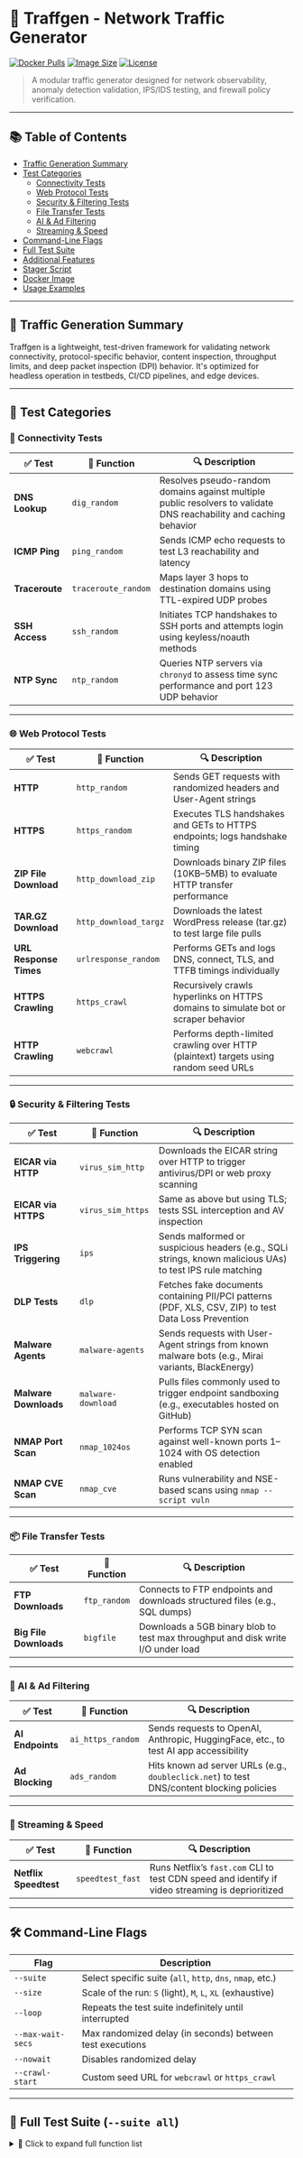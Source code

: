 # 🧪 Traffgen - Network Traffic Generator

[![Docker Pulls](https://img.shields.io/docker/pulls/jdibby/traffgen)](https://hub.docker.com/r/jdibby/traffgen)
[![Image Size](https://img.shields.io/docker/image-size/jdibby/traffgen/latest)](https://hub.docker.com/r/jdibby/traffgen)
[![License](https://img.shields.io/github/license/jdibby/traffgen)](LICENSE)

> A modular traffic generator designed for network observability, anomaly detection validation, IPS/IDS testing, and firewall policy verification.

---

## 📚 Table of Contents

- [Traffic Generation Summary](#-traffic-generation-summary)
- [Test Categories](#-test-categories)
  - [Connectivity Tests](#-connectivity-tests)
  - [Web Protocol Tests](#-web-protocol-tests)
  - [Security & Filtering Tests](#-security--filtering-tests)
  - [File Transfer Tests](#-file-transfer-tests)
  - [AI & Ad Filtering](#-ai--ad-filtering)
  - [Streaming & Speed](#-streaming--speed)
- [Command-Line Flags](#-command-line-flags)
- [Full Test Suite](#-full-test-suite---suite-all)
- [Additional Features](#-additional-features)
- [Stager Script](#-stager-script-stagersh)
- [Docker Image](#-docker-image)
- [Usage Examples](#-usage-examples)

---

## 🧪 Traffic Generation Summary

Traffgen is a lightweight, test-driven framework for validating network connectivity, protocol-specific behavior, content inspection, throughput limits, and deep packet inspection (DPI) behavior. It's optimized for headless operation in testbeds, CI/CD pipelines, and edge devices.

---

## 📌 Test Categories

### 🔧 Connectivity Tests

| ✅ Test            | 🧩 Function         | 🔍 Description                                                |
|-------------------|---------------------|----------------------------------------------------------------|
| **DNS Lookup**    | `dig_random`        | Resolves pseudo-random domains against multiple public resolvers to validate DNS reachability and caching behavior |
| **ICMP Ping**     | `ping_random`       | Sends ICMP echo requests to test L3 reachability and latency  |
| **Traceroute**    | `traceroute_random` | Maps layer 3 hops to destination domains using TTL-expired UDP probes |
| **SSH Access**    | `ssh_random`        | Initiates TCP handshakes to SSH ports and attempts login using keyless/noauth methods |
| **NTP Sync**      | `ntp_random`        | Queries NTP servers via `chronyd` to assess time sync performance and port 123 UDP behavior |

---

### 🌐 Web Protocol Tests

| ✅ Test                  | 🧩 Function            | 🔍 Description                                                  |
|--------------------------|------------------------|------------------------------------------------------------------|
| **HTTP**                 | `http_random`         | Sends GET requests with randomized headers and User-Agent strings |
| **HTTPS**                | `https_random`        | Executes TLS handshakes and GETs to HTTPS endpoints; logs handshake timing |
| **ZIP File Download**    | `http_download_zip`   | Downloads binary ZIP files (10KB–5MB) to evaluate HTTP transfer performance |
| **TAR.GZ Download**      | `http_download_targz` | Downloads the latest WordPress release (tar.gz) to test large file pulls |
| **URL Response Times**   | `urlresponse_random`  | Performs GETs and logs DNS, connect, TLS, and TTFB timings individually |
| **HTTPS Crawling**       | `https_crawl`         | Recursively crawls hyperlinks on HTTPS domains to simulate bot or scraper behavior |
| **HTTP Crawling**        | `webcrawl`            | Performs depth-limited crawling over HTTP (plaintext) targets using random seed URLs |

---

### 🔒 Security & Filtering Tests

| ✅ Test                 | 🧩 Function         | 🔍 Description                                                  |
|------------------------|---------------------|------------------------------------------------------------------|
| **EICAR via HTTP**     | `virus_sim_http`    | Downloads the EICAR string over HTTP to trigger antivirus/DPI or web proxy scanning |
| **EICAR via HTTPS**    | `virus_sim_https`   | Same as above but using TLS; tests SSL interception and AV inspection |
| **IPS Triggering**     | `ips`               | Sends malformed or suspicious headers (e.g., SQLi strings, known malicious UAs) to test IPS rule matching |
| **DLP Tests**          | `dlp`               | Fetches fake documents containing PII/PCI patterns (PDF, XLS, CSV, ZIP) to test Data Loss Prevention |
| **Malware Agents**     | `malware-agents`    | Sends requests with User-Agent strings from known malware bots (e.g., Mirai variants, BlackEnergy) |
| **Malware Downloads**  | `malware-download`  | Pulls files commonly used to trigger endpoint sandboxing (e.g., executables hosted on GitHub) |
| **NMAP Port Scan**     | `nmap_1024os`       | Performs TCP SYN scan against well-known ports 1–1024 with OS detection enabled |
| **NMAP CVE Scan**      | `nmap_cve`          | Runs vulnerability and NSE-based scans using `nmap --script vuln` |

---

### 📦 File Transfer Tests

| ✅ Test               | 🧩 Function     | 🔍 Description                                        |
|----------------------|----------------|--------------------------------------------------------|
| **FTP Downloads**    | `ftp_random`   | Connects to FTP endpoints and downloads structured files (e.g., SQL dumps) |
| **Big File Downloads** | `bigfile`    | Downloads a 5GB binary blob to test max throughput and disk write I/O under load |

---

### 🤖 AI & Ad Filtering

| ✅ Test         | 🧩 Function        | 🔍 Description                                                     |
|----------------|-------------------|--------------------------------------------------------------------|
| **AI Endpoints** | `ai_https_random` | Sends requests to OpenAI, Anthropic, HuggingFace, etc., to test AI app accessibility |
| **Ad Blocking**  | `ads_random`      | Hits known ad server URLs (e.g., `doubleclick.net`) to test DNS/content blocking policies |

---

### 🎥 Streaming & Speed

| ✅ Test               | 🧩 Function       | 🔍 Description                                                  |
|----------------------|------------------|------------------------------------------------------------------|
| **Netflix Speedtest** | `speedtest_fast` | Runs Netflix’s `fast.com` CLI to test CDN speed and identify if video streaming is deprioritized |

---

## 🛠️ Command-Line Flags

| Flag                  | Description                                                                |
|-----------------------|----------------------------------------------------------------------------|
| `--suite`             | Select specific suite (`all`, `http`, `dns`, `nmap`, etc.)                 |
| `--size`              | Scale of the run: `S` (light), `M`, `L`, `XL` (exhaustive)                 |
| `--loop`              | Repeats the test suite indefinitely until interrupted                     |
| `--max-wait-secs`     | Max randomized delay (in seconds) between test executions                  |
| `--nowait`            | Disables randomized delay                                                  |
| `--crawl-start`       | Custom seed URL for `webcrawl` or `https_crawl`                            |

---

## 🧠 Full Test Suite (`--suite all`)

<details>
<summary>🧠 Click to expand full function list</summary>

```bash
dig_random
ftp_random
http_download_targz
http_download_zip
http_random
https_random
https_crawl
malware_random
malware_download
ips
dlp_sim_https
ads_random
ai_https_random
github_domain_check
nmap_1024os
nmap_cve
ntp_random
ping_random
speedtest_fast
ssh_random
traceroute_random
virus_sim_http
virus_sim_https
```

---

## 🧰 Additional Features

- ✅ Random test execution order
- ⏱️ Optional randomized delay between tests
- 🔁 Infinite loop mode for stress or long-term testing
- 🌐 Endpoint list fetched via remote `endpoints.py` file
- 🧹 Output colorized using `colorama`
- 📊 Download progress via `tqdm`

---

## 🛠️ Stager Script (stager.sh)

To stage a linux system to turn it into a traffic generator, use this... beware, this will need to be run as root

- ✅ Autodetects Hardware/OS
- ✅ Supports Ubuntu and Rocky Linux
- ✅ Supports Raspberry Pi4 and Raspberry Pi5

| Docker Image Used         | Description                                                             |
|-----------------------|-----------------------------------------------------------------------------|
| jdibby/traffgen:latest | Raspberry Pi4 and other armv7 processors                                    |
| jdibby/traffgen:latest | Raspberry Pi5 64bit processors                                |
| jdibby/traffgen:latest | Other 64bit processors (default option)                                     |

```bash
sudo bash < <(curl -s https://raw.githubusercontent.com/jdibby/traffgen/refs/heads/main/stager.sh)
```
---

## 🐳 Docker Image

This test suite is also available as a prebuilt Docker container:

> **Docker Hub**: [jdibby/traffgen](https://hub.docker.com/r/jdibby/traffgen)

---

## 💡 Show the help file

To run the container to show the help file:

```bash
docker run -it jdibby/traffgen:<version> --help
```

## 💡 Full test suite with inject user simulated delay

To run the full test suite continuously with minimal delay:

```bash
docker run -it jdibby/traffgen:<version> --suite=all --size=L --loop --max-wait-secs=10
```



---
